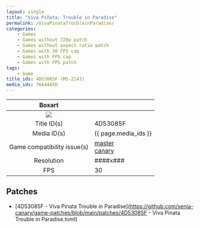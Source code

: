 ```yaml
---
layout: single
title: "Viva Piñata: Trouble in Paradise"
permalink: /VivaPinataTroubleinParadise/
categories:
    - Games
    - Games without 720p patch
    - Games without aspect ratio patch
    - Games with 30 FPS cap
    - Games with FPS cap
    - Games with FPS patch
tags:
    - Game
title_ids: 4D53085F (MS-2143)
media_ids: 76A44A5D
---
```


| Boxart                      |                                                                            |
| :----:                      | :-                                                                         |
| ![](https://download-ssl.xbox.com/content/images/66acd000-77fe-1000-9115-d8024d53085f/1033/boxartlg.jpg) |
| Title ID(s)                 | 4D53085F                                                                   |
| Media ID(s)                 | {{ page.media_ids }}                                                        |
| Game compatibility issue(s) | [master](https://github.com/xenia-project/game-compatibility/issues/)<br>[canary](https://github.com/xenia-canary/game-compatibility/issues/) |
| Resolution                  | ####x###                                                                   |
| FPS                         | 30                                                                         |

## Patches
* [4D53085F - Viva Pinata Trouble in Paradise](https://github.com/xenia-canary/game-patches/blob/main/patches/4D53085F - Viva Pinata Trouble in Paradise.toml)

<!--This page was generated by a script. You can remove this comment once the page is verified to be free of mistakes.-->
